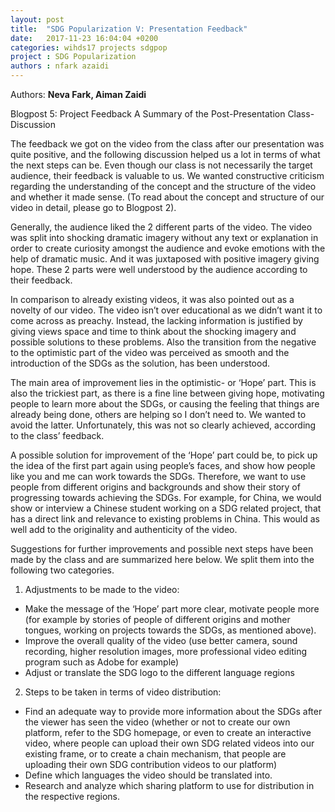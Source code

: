 ```yaml
---
layout: post
title:  "SDG Popularization V: Presentation Feedback"
date:   2017-11-23 16:04:04 +0200
categories: wihds17 projects sdgpop
project : SDG Popularization
authors : nfark azaidi
---
```


Authors: **Neva Fark, Aiman Zaidi**

Blogpost 5: Project Feedback
A Summary of the Post-Presentation Class-Discussion

The feedback we got on the video from the class after our presentation was quite positive, and the following discussion helped us a lot in terms of what the next steps can be. Even though our class is not necessarily the target audience, their feedback is valuable to us. We wanted constructive criticism regarding the understanding of the concept and the structure of the video and whether it made sense. (To read about the concept and structure of our video in detail, please go to Blogpost 2).

Generally, the audience liked the 2 different parts of the video. The video was split into shocking dramatic imagery without any text or explanation in order to create curiosity amongst the audience and evoke emotions with the help of dramatic music. And it was juxtaposed with positive imagery giving hope. These 2 parts were well understood by the audience according to their feedback.

In comparison to already existing videos, it was also pointed out as a novelty of our video. The video isn’t over educational as we didn’t want it to come across as preachy. Instead, the lacking information is justified by giving views space and time to think about the shocking imagery and possible solutions to these problems. Also the transition from the negative to the optimistic part of the video was perceived as smooth and the introduction of the SDGs as the solution, has been understood.

The main area of improvement lies in the optimistic- or ‘Hope’ part. This is also the trickiest part, as there is a fine line between giving hope, motivating people to learn more about the SDGs, or causing the feeling that things are already being done, others are helping so I don’t need to. We wanted to avoid the latter. Unfortunately, this was not so clearly achieved, according to the class’ feedback.

A possible solution for improvement of the ‘Hope’ part could be, to pick up the idea of the first part again using people’s faces, and show how people like you and me can work towards the SDGs. Therefore, we want to use people from different origins and backgrounds and show their story of progressing towards achieving the SDGs. For example, for China, we would show or interview a Chinese student working on a SDG related project, that has a direct link and relevance to existing problems in China. This would as well add to the originality and authenticity of the video.

Suggestions for further improvements and possible next steps have been made by the class and are summarized here below. We split them into the following two categories.


1. Adjustments to be made to the video:

- Make the message of the ‘Hope’ part more clear, motivate people more (for example by stories of  people of different origins and mother tongues, working on projects towards the SDGs, as mentioned above).
- Improve the overall quality of the video (use better camera, sound recording, higher resolution images, more professional video editing program such as Adobe for example)
- Adjust or translate the SDG logo to the different language regions


2. Steps to be taken in terms of video distribution:

- Find an adequate way to provide more information about the SDGs after the viewer has seen the video (whether or not to create our own platform, refer to the SDG homepage, or even to create an interactive video, where people can upload their own SDG related videos into our existing frame, or to create a chain mechanism, that people are uploading their own SDG contribution videos to our platform)
- Define which languages the video should be translated into.
- Research and analyze which sharing platform to use for distribution in the respective regions.
